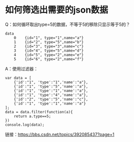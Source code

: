 # 如何筛选出需要的json数据 #
Q：如何循环取出type=5的数据，不等于5的移除只显示等于5的？
```
data
    0    {id="1", type="1",name="a"}
    1    {id="2", type="5",name="b"}
    2    {id="3", type="3",name="c"}
    3    {id="4", type="5",name="d"}
    4    {id="5", type="2",name="e"}
    5    {id="6", type="2",name="f"}
```

A：使用过滤器：
```
var data = [
    {'id':"1", 'type':"1",'name':"a"},
    {'id':"1", 'type':"5",'name':"a"},
    {'id':"1", 'type':"1",'name':"a"},
    {'id':"1", 'type':"4",'name':"a"},
    {'id':"2", 'type':"5",'name':"c"},
    {'id':"1", 'type':"1",'name':"a"}
];
data = data.filter(function(a){
    return a.type==5;
})
console.log(data);
```

链接：https://bbs.csdn.net/topics/392085437?page=1
